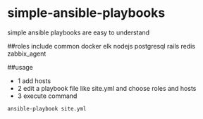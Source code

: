 # simple-ansible-playbooks
simple ansible playbooks are easy to understand

##roles
include common docker elk nodejs postgresql rails redis zabbix_agent

##usage
- 1 add hosts
- 2 edit a playbook file like site.yml
    and choose roles and hosts
- 3 execute command
```
ansible-playbook site.yml
```

